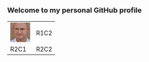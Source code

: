 ### Welcome to my personal GitHub profile

<table>
<tr><td><img src='images/michiel.png'></img></td><td>R1C2</td></tr>
<tr><td>R2C1</td><td>R2C2</td></tr>
</table>

